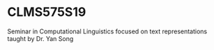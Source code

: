 # CLMS575S19
Seminar in Computational Linguistics focused on text representations taught by Dr. Yan Song
